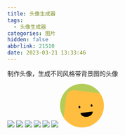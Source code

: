 ```yaml
---
title: 头像生成器
tags:
  - 头像生成器
categories: 图片
hidden: false
abbrlink: 21510
date: 2023-03-21 13:33:46
---
```


制作头像，生成不同风格带背景图的头像

[![](http://lc-ynMAn7XO.cn-n1.lcfile.com/c4t3GOG8KucuOUHJCEgvEVb38JDNFYKj/avatar1.png)](https://multiavatar.com)  [![](http://lc-ynMAn7XO.cn-n1.lcfile.com/MscOGJNKioGhLesdhprMgyxgF0qN0CmS/avatar6.png)](https://mellifluous-panda-0b86dd.netlify.app/zh)  [![](http://lc-ynMAn7XO.cn-n1.lcfile.com/i5MdusGatEmPyvUpm1sbfJ9JOGdKraMY/avatar5.png)](https://avatarx.netlify.app)  [![](http://lc-ynMAn7XO.cn-n1.lcfile.com/WRgxNnVMjHp2bbUEnkVGhBClIbBGW8cR/avatar4.png)](https://personas.draftbit.com)
 [![](http://lc-ynMAn7XO.cn-n1.lcfile.com/x1UJBkvA6FghWR2oaL4xSiWX81zJHCzc/avatar3.png)](https://www.dicebear.com/playground)  [![](http://lc-ynMAn7XO.cn-n1.lcfile.com/MnypTCnaww7UWTDX1zAEM64Diw9mzI8n/avatar2.png)](https://nice-avatar.dapi.to/)  [<svg viewBox="0 0 36 36" fill="none" role="img" xmlns="http://www.w3.org/2000/svg" width="100" height="100"><title>Fannie Lou</title><mask id="mask__beam" maskUnits="userSpaceOnUse" x="0" y="0" width="36" height="36"><rect width="36" height="36" rx="72" fill="#FFFFFF"></rect></mask><g mask="url(#mask__beam)"><rect width="36" height="36" fill="#b3cc57"></rect><rect x="0" y="0" width="36" height="36" transform="translate(7 7) rotate(97 18 18) scale(1.1)" fill="#ffbe40" rx="6"></rect><g transform="translate(3.5 3.5) rotate(-7 18 18)"><path d="M13,20 a1,0.75 0 0,0 10,0" fill="#000000"></path><rect x="12" y="14" width="1.5" height="2" rx="1" stroke="none" fill="#000000"></rect><rect x="22" y="14" width="1.5" height="2" rx="1" stroke="none" fill="#000000"></rect></g></g></svg>](https://boringavatars.com/ )